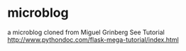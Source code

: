 # microblog
a microblog cloned from Miguel Grinberg
See Tutorial http://www.pythondoc.com/flask-mega-tutorial/index.html
